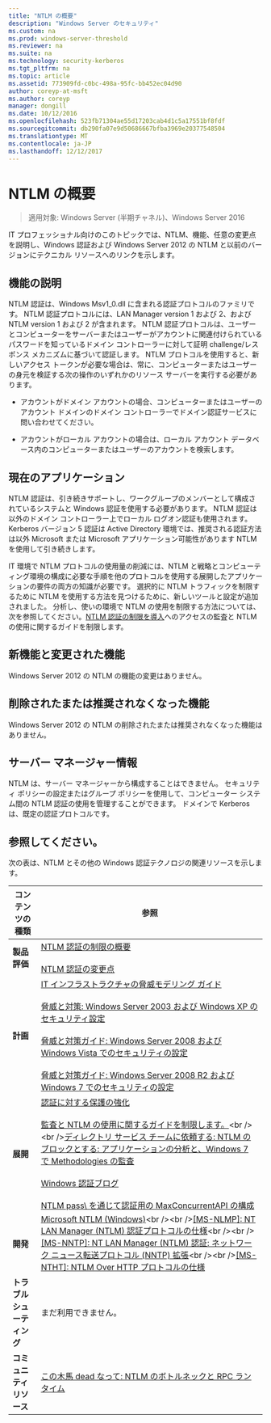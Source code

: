 ```yaml
---
title: "NTLM の概要"
description: "Windows Server のセキュリティ"
ms.custom: na
ms.prod: windows-server-threshold
ms.reviewer: na
ms.suite: na
ms.technology: security-kerberos
ms.tgt_pltfrm: na
ms.topic: article
ms.assetid: 773909fd-c0bc-498a-95fc-bb452ec04d90
author: coreyp-at-msft
ms.author: coreyp
manager: dongill
ms.date: 10/12/2016
ms.openlocfilehash: 523fb71304ae55d17203cab4d1c5a17551bf8fdf
ms.sourcegitcommit: db290fa07e9d50686667bfba3969e20377548504
ms.translationtype: MT
ms.contentlocale: ja-JP
ms.lasthandoff: 12/12/2017
---
```

# <a name="ntlm-overview"></a>NTLM の概要

>適用対象: Windows Server (半期チャネル)、Windows Server 2016

IT プロフェッショナル向けのこのトピックでは、NTLM、機能、任意の変更点を説明し、Windows 認証および Windows Server 2012 の NTLM と以前のバージョンにテクニカル リソースへのリンクを示します。

## <a name="BKMK_OVER"></a>機能の説明
NTLM 認証は、Windows Msv1\_0.dll に含まれる認証プロトコルのファミリです。 NTLM 認証プロトコルには、LAN Manager version 1 および 2、および NTLM version 1 および 2 が含まれます。 NTLM 認証プロトコルは、ユーザーとコンピューターをサーバーまたはユーザーがアカウントに関連付けられているパスワードを知っているドメイン コントローラーに対して証明 challenge\/レスポンス メカニズムに基づいて認証します。 NTLM プロトコルを使用すると、新しいアクセス トークンが必要な場合は、常に、コンピューターまたはユーザーの身元を検証する次の操作のいずれかのリソース サーバーを実行する必要があります。

-   アカウントがドメイン アカウントの場合、コンピューターまたはユーザーのアカウント ドメインのドメイン コントローラーでドメイン認証サービスに問い合わせてください。

-   アカウントがローカル アカウントの場合は、ローカル アカウント データベース内のコンピューターまたはユーザーのアカウントを検索します。

## <a name="BKMK_APP"></a>現在のアプリケーション
NTLM 認証は、引き続きサポートし、ワークグループのメンバーとして構成されているシステムと Windows 認証を使用する必要があります。 NTLM 認証は以外のドメイン コントローラー上でローカル ログオン認証も使用されます。 Kerberos バージョン 5 認証は Active Directory 環境では、推奨される認証方法は以外 Microsoft または Microsoft アプリケーション可能性があります NTLM を使用して引き続きします。

IT 環境で NTLM プロトコルの使用量の削減には、NTLM と戦略とコンピューティング環境の構成に必要な手順を他のプロトコルを使用する展開したアプリケーションの要件の両方の知識が必要です。 選択的に NTLM トラフィックを制限するために NTLM を使用する方法を見つけるために、新しいツールと設定が追加されました。 分析し、使いの環境で NTLM の使用を制限する方法については、次を参照してください。[NTLM 認証の制限を導入](https://technet.microsoft.com/library/dd560653(v=ws.10).aspx)へのアクセスの監査と NTLM の使用に関するガイドを制限します。

## <a name="BKMK_NEW"></a>新機能と変更された機能
Windows Server 2012 の NTLM の機能の変更はありません。

## <a name="BKMK_DEP"></a>削除されたまたは推奨されなくなった機能
Windows Server 2012 の NTLM の削除されたまたは推奨されなくなった機能はありません。

## <a name="BKMK_INSTALL"></a>サーバー マネージャー情報
NTLM は、サーバー マネージャーから構成することはできません。 セキュリティ ポリシーの設定またはグループ ポリシーを使用して、コンピューター システム間の NTLM 認証の使用を管理することができます。 ドメインで Kerberos は、既定の認証プロトコルです。

## <a name="BKMK_LINKS"></a>参照してください。
次の表は、NTLM とその他の Windows 認証テクノロジの関連リソースを示します。

|コンテンツの種類|参照|
|--------|-------|
|**製品評価**|[NTLM 認証の制限の概要](https://technet.microsoft.com/library/dd560653.aspx)<br /><br />[NTLM 認証の変更点](https://technet.microsoft.com/library/dd566199.aspx)|
|**計画**|[IT インフラストラクチャの脅威モデリング ガイド](https://technet.microsoft.com/library/dd941826.aspx)<br /><br />[脅威と対策: Windows Server 2003 および Windows XP のセキュリティ設定](https://technet.microsoft.com/library/dd162275.aspx)<br /><br />[脅威と対策ガイド: Windows Server 2008 および Windows Vista でのセキュリティの設定](https://technet.microsoft.com/library/dd349791.aspx)<br /><br />[脅威と対策ガイド: Windows Server 2008 R2 および Windows 7 でのセキュリティの設定](https://technet.microsoft.com/library/hh125921.aspx)|
|**展開**|[認証に対する保護の強化](https://support.microsoft.com/kb/968389)<br /><br />[監査と NTLM の使用に関するガイドを制限します。](https://technet.microsoft.com/library/jj865674(v=ws.10).aspx)<br /><br />[ディレクトリ サービス チームに依頼する: NTLM のブロックとする: アプリケーションの分析と、Windows 7 で Methodologies の監査](https://blogs.technet.com/askds/archive/2009/10/08/ntlm-blocking-and-you-application-analysis-and-auditing-methodologies-in-windows-7.aspx)<br /><br />[Windows 認証ブログ](https://blogs.technet.com/authentication/)<br /><br />[NTLM pass\ を通じて認証用の MaxConcurrentAPI の構成](https://social.technet.microsoft.com/wiki/contents/articles/9759.configuring-maxconcurrentapi-for-ntlm-pass-through-authentication.aspx)|
|**開発**|[Microsoft NTLM \(Windows\)](https://msdn.microsoft.com/library/aa378749(VS.85).aspx)<br /><br />[\[MS\-NLMP\]: NT LAN Manager \(NTLM\) 認証プロトコルの仕様](https://msdn.microsoft.com/library/cc236621(PROT.10).aspx)<br /><br />[\[MS\-NNTP\]: NT LAN Manager \(NTLM\) 認証: ネットワーク ニュース転送プロトコル \(NNTP\) 拡張](https://msdn.microsoft.com/library/cc236774(PROT.10).aspx)<br /><br />[\[MS\-NTHT\]: NTLM Over HTTP プロトコルの仕様](https://msdn.microsoft.com/library/cc237488(PROT.10).aspx)|
|**トラブルシューティング**|まだ利用できません。|
|**コミュニティ リソース**|[この木馬 dead なって: NTLM のボトルネックと RPC ランタイム](http://blogs.technet.com/b/askds/archive/2011/09/15/is-this-horse-dead-yet-ntlm-bottlenecks-and-the-rpc-runtime.aspx)|



